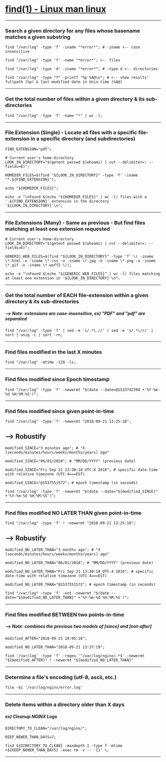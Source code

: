 
# [find(1) - Linux man linux](https://linux.die.net/man/1/find)
***



### Search a given directory for any files whose basename matches a given substring
```
find "/var/log" -type 'f' -iname "*error*"; # -iname <-- case insensitive

find "/var/log" -type 'f' -name "*error*"; <-- files

find "/var/log" -type 'd' -iname "*error*"; # -type d <-- directories

find "/var/log" -type "f" -printf "%p %A@\n"; # <-- show results' fullpath (%p) & last-modified date in Unix time (%A@)
```
***



### Get the total number of files within a given directory & its sub-directories
```
find "/var/log" -type 'f' -name "*" | wc -l;
```
***



### File Extension (Single) - Locate all files with a specific file-extension in a specific directory (and subdirectories)
```
FIND_EXTENSION="pdf";

# Current user's home-directory
LOOK_IN_DIRECTORY="$(getent passwd $(whoami) | cut --delimiter=: --fields=6)";

HOMEDIR_FILES=$(find "${LOOK_IN_DIRECTORY}" -type 'f' -iname "*.${FIND_EXTENSION}");

echo "${HOMEDIR_FILES}";

echo -e "\nFound $(echo "${HOMEDIR_FILES}" | wc -l) files with a '.${FIND_EXTENSION}' extension in the directory '${LOOK_IN_DIRECTORY}'\n";
```
***



### File Extensions (Many) - Same as previous - But find files matching at least one extension requested
```
# Current user's home-directory
LOOK_IN_DIRECTORY="$(getent passwd $(whoami) | cut --delimiter=: --fields=6)";

GENERIC_WEB_FILES=$(find "${LOOK_IN_DIRECTORY}" -type 'f' \( -iname \*.html -o -iname \*.css -o -iname \*.jpg -o -iname \*.png -o -iname \*.gif -o -iname \*.woff2 \));

echo -e "\nFound $(echo "${GENERIC_WEB_FILES}" | wc -l) files matching at least one extension in '${LOOK_IN_DIRECTORY}'\n";
```
***



### Get the total number of EACH file-extension within a given directory & its sub-directories
##### --> Note: extensions are case-insensitive, ex) "PDF" and "pdf" are separated
```
find "/var/log" -type 'f' | sed -e 's/.*\.//' | sed -e 's/.*\///' | sort | uniq -c | sort -rn;
```
***



### Find files modified in the last X minutes
```
find "/var/log" -mtime -120 -ls;
```
***



### Find files modified since Epoch timestamp
```
find "/var/log" -type 'f' -newermt "$(date --date=@1533742394 +'%Y-%m-%d %H:%M:%S')";
```
***



### Find files modified since given point-in-time
```
find "/var/log" -type 'f' -newermt "2018-09-21 13:25:18";
```
## --> Robustify
```
modified_SINCE="3 minutes ago"; # "X [seconds/minutes/hours/weeks/months/years] ago"

modified_SINCE="06/01/2018"; # "MM/DD/YYYY" (previous date)

modified_SINCE="Fri Sep 21 13:30:18 UTC-4 2018"; # specific date-time with relative timezone (UTC-4===EST)

modified_SINCE="@1537551572"; # epoch timestamp (in seconds)

find "/var/log" -type 'f' -newermt "$(date --date="${modified_SINCE}" +'%Y-%m-%d %H:%M:%S')";
```
***



### Find files modified NO LATER THAN given point-in-time
```
find "/var/log" -type 'f' ! -newermt "2018-09-21 13:25:18";
```
## --> Robustify
```
modified_NO_LATER_THAN="3 months ago"; # "X [seconds/minutes/hours/weeks/months/years] ago"

modified_NO_LATER_THAN="06/01/2018"; # "MM/DD/YYYY" (previous date)

modified_NO_LATER_THAN="Fri Sep 21 13:30:18 UTC-4 2018"; # specific date-time with relative timezone (UTC-4===EST)

modified_NO_LATER_THAN="@1537551572"; # epoch timestamp (in seconds)

find "/var/log" -type 'f' -not -newermt "$(date --date="${modified_NO_LATER_THAN}" +'%Y-%m-%d %H:%M:%S')";
```
***



### Find files modified BETWEEN two points-in-time
#####  --> Note: combines the previous two models of [since] and [not-after]
```
modified_AFTER="2018-09-21 10:05:18";

modified_NO_LATER_THAN="2018-09-21 13:37:19";

find '/var/log' -type 'f' -regex '^/var/log/nginx/.*$' -newermt "${modified_AFTER}" ! -newermt "${modified_NO_LATER_THAN}"
```
***


### Determine a file's encoding (utf-8, ascii, etc.)
```
file -bi '/var/log/nginx/error.log'
```
***



### Delete items within a directory older than X days
#####  ex) Cleanup NGINX Logs
```
DIRECTORY_TO_CLEAN="/var/log/nginx/";

KEEP_NEWER_THAN_DAYS=7;

find ${DIRECTORY_TO_CLEAN} -maxdepth 1 -type f -mtime +${KEEP_NEWER_THAN_DAYS} -exec rm -v -- '{}' \;
```
***


